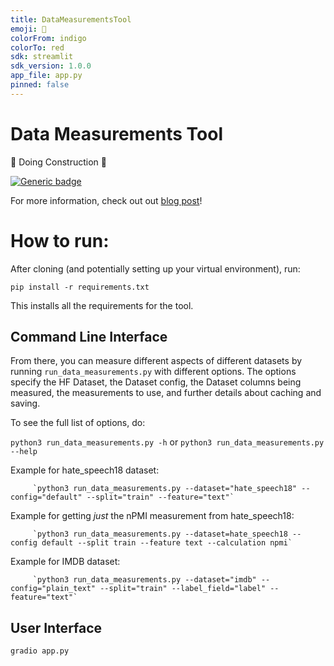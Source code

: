 ```yaml
---
title: DataMeasurementsTool
emoji: 🤗
colorFrom: indigo
colorTo: red
sdk: streamlit
sdk_version: 1.0.0
app_file: app.py
pinned: false
---
```


# Data Measurements Tool

🚧 Doing Construction 🚧

[![Generic badge](https://img.shields.io/badge/🤗-Open%20In%20Spaces-blue.svg)](https://huggingface.co/spaces/huggingface/data-measurements-tool)

For more information, check out out [blog post](https://huggingface.co/blog/data-measurements-tool)!

# How to run:

After cloning (and potentially setting up your virtual environment), run:

`pip install -r requirements.txt`

This installs all the requirements for the tool.

## Command Line Interface

From there, you can measure different aspects of different datasets by running `run_data_measurements.py` with different options.
The options specify the HF Dataset, the Dataset config, the Dataset columns being measured, the measurements to use, and further details about caching and saving.

To see the full list of options, do:

`python3 run_data_measurements.py -h` or `python3 run_data_measurements.py --help`

Example for hate_speech18 dataset:

         `python3 run_data_measurements.py --dataset="hate_speech18" --config="default" --split="train" --feature="text"`

Example for getting *just* the nPMI measurement from hate_speech18:

         `python3 run_data_measurements.py --dataset=hate_speech18 --config default --split train --feature text --calculation npmi`


Example for IMDB dataset:

         `python3 run_data_measurements.py --dataset="imdb" --config="plain_text" --split="train" --label_field="label" --feature="text"`


## User Interface

`gradio app.py`
